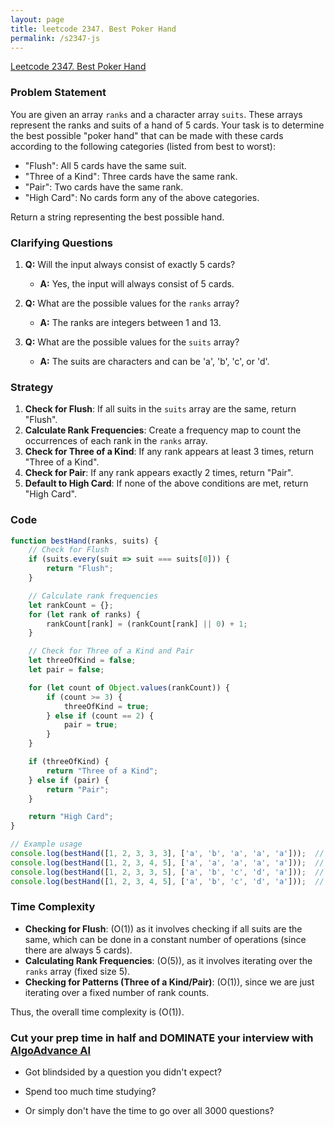 ```yaml
---
layout: page
title: leetcode 2347. Best Poker Hand
permalink: /s2347-js
---
```

[Leetcode 2347. Best Poker Hand](https://algoadvance.github.io/algoadvance/l2347)
### Problem Statement
You are given an array `ranks` and a character array `suits`. These arrays represent the ranks and suits of a hand of 5 cards. Your task is to determine the best possible "poker hand" that can be made with these cards according to the following categories (listed from best to worst):

- "Flush": All 5 cards have the same suit.
- "Three of a Kind": Three cards have the same rank.
- "Pair": Two cards have the same rank.
- "High Card": No cards form any of the above categories.

Return a string representing the best possible hand.

### Clarifying Questions

1. **Q:** Will the input always consist of exactly 5 cards?
   - **A:** Yes, the input will always consist of 5 cards.

2. **Q:** What are the possible values for the `ranks` array?
   - **A:** The ranks are integers between 1 and 13.

3. **Q:** What are the possible values for the `suits` array?
   - **A:** The suits are characters and can be 'a', 'b', 'c', or 'd'.

### Strategy
1. **Check for Flush**: If all suits in the `suits` array are the same, return "Flush".
2. **Calculate Rank Frequencies**: Create a frequency map to count the occurrences of each rank in the `ranks` array.
3. **Check for Three of a Kind**: If any rank appears at least 3 times, return "Three of a Kind".
4. **Check for Pair**: If any rank appears exactly 2 times, return "Pair".
5. **Default to High Card**: If none of the above conditions are met, return "High Card".

### Code
```javascript
function bestHand(ranks, suits) {
    // Check for Flush
    if (suits.every(suit => suit === suits[0])) {
        return "Flush";
    }

    // Calculate rank frequencies
    let rankCount = {};
    for (let rank of ranks) {
        rankCount[rank] = (rankCount[rank] || 0) + 1;
    }

    // Check for Three of a Kind and Pair
    let threeOfKind = false;
    let pair = false;

    for (let count of Object.values(rankCount)) {
        if (count >= 3) {
            threeOfKind = true;
        } else if (count == 2) {
            pair = true;
        }
    }

    if (threeOfKind) {
        return "Three of a Kind";
    } else if (pair) {
        return "Pair";
    }

    return "High Card";
}

// Example usage
console.log(bestHand([1, 2, 3, 3, 3], ['a', 'b', 'a', 'a', 'a']));  // Outputs: "Three of a Kind"
console.log(bestHand([1, 2, 3, 4, 5], ['a', 'a', 'a', 'a', 'a']));  // Outputs: "Flush"
console.log(bestHand([1, 2, 3, 3, 5], ['a', 'b', 'c', 'd', 'a']));  // Outputs: "Pair"
console.log(bestHand([1, 2, 3, 4, 5], ['a', 'b', 'c', 'd', 'a']));  // Outputs: "High Card"
```

### Time Complexity
- **Checking for Flush**: \(O(1)\) as it involves checking if all suits are the same, which can be done in a constant number of operations (since there are always 5 cards).
- **Calculating Rank Frequencies**: \(O(5)\), as it involves iterating over the `ranks` array (fixed size 5).
- **Checking for Patterns (Three of a Kind/Pair)**: \(O(1)\), since we are just iterating over a fixed number of rank counts.

Thus, the overall time complexity is \(O(1)\).


### Cut your prep time in half and DOMINATE your interview with [AlgoAdvance AI](https://algoAdvance.com)

- Got blindsided by a question you didn't expect?

- Spend too much time studying?

- Or simply don't have the time to go over all 3000 questions?

